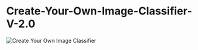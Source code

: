 # Create-Your-Own-Image-Classifier-V-2.0
![Create Your Own Image Classifier](https://github.com/user-attachments/assets/779ec1c7-1eba-46ff-96ad-0ef24643707b)
